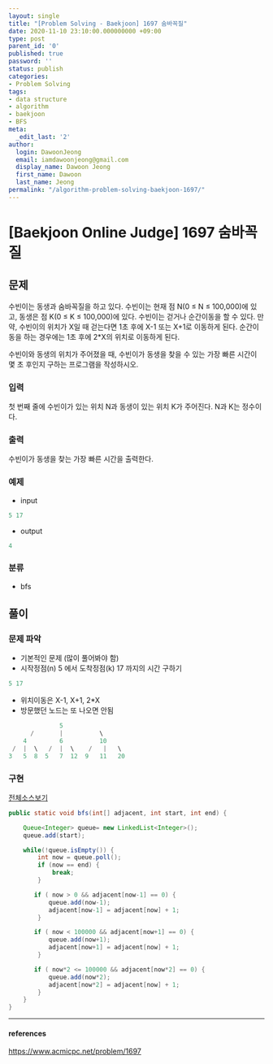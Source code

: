 ```yaml
---
layout: single
title: "[Problem Solving - Baekjoon] 1697 숨바꼭질"
date: 2020-11-10 23:10:00.000000000 +09:00
type: post
parent_id: '0'
published: true
password: ''
status: publish
categories:
- Problem Solving
tags:
- data structure
- algorithm
- baekjoon
- BFS
meta:
  _edit_last: '2'
author:
  login: DawoonJeong
  email: iamdawoonjeong@gmail.com
  display_name: Dawoon Jeong
  first_name: Dawoon
  last_name: Jeong
permalink: "/algorithm-problem-solving-baekjoon-1697/"
---
```

# [Baekjoon Online Judge] 1697 숨바꼭질

## 문제
수빈이는 동생과 숨바꼭질을 하고 있다. 수빈이는 현재 점 N(0 ≤ N ≤ 100,000)에 있고, 동생은 점 K(0 ≤ K ≤ 100,000)에 있다. 수빈이는 걷거나 순간이동을 할 수 있다. 만약, 수빈이의 위치가 X일 때 걷는다면 1초 후에 X-1 또는 X+1로 이동하게 된다. 순간이동을 하는 경우에는 1초 후에 2*X의 위치로 이동하게 된다.

수빈이와 동생의 위치가 주어졌을 때, 수빈이가 동생을 찾을 수 있는 가장 빠른 시간이 몇 초 후인지 구하는 프로그램을 작성하시오.

### 입력
첫 번째 줄에 수빈이가 있는 위치 N과 동생이 있는 위치 K가 주어진다. N과 K는 정수이다.

### 출력
수빈이가 동생을 찾는 가장 빠른 시간을 출력한다.

### 예제

- input

```java
5 17
```

- output

```java
4
```

### 분류
- bfs

## 풀이

### 문제 파악

- 기본적인 문제 (많이 풀어봐야 함)
- 시작정점(n) 5 에서 도착정점(k) 17 까지의 시간 구하기

```java
5 17
```

- 위치이동은 X-1, X+1, 2*X
- 방문했던 노드는 또 나오면 안됨

```java
              5
      /       |          \
    4         6          10
 /  |  \   /  |  \    /   |   \
3   5  8  5   7  12  9   11   20
 ```


### 구현

[전체소스보기](https://github.com/devvoon/java-datastructure-algorithm/blob/master/java-algorithm-problem-solving/src/baekjoon/problem1697/Main.java)

```java
public static void bfs(int[] adjacent, int start, int end) {

    Queue<Integer> queue= new LinkedList<Integer>();
    queue.add(start);

    while(!queue.isEmpty()) {
        int now = queue.poll();
        if (now == end) {
            break;
        }

       if ( now > 0 && adjacent[now-1] == 0) {
           queue.add(now-1);
           adjacent[now-1] = adjacent[now] + 1;
        }

       if ( now < 100000 && adjacent[now+1] == 0) {
           queue.add(now+1);
           adjacent[now+1] = adjacent[now] + 1;
        }

       if ( now*2 <= 100000 && adjacent[now*2] == 0) {
           queue.add(now*2);
           adjacent[now*2] = adjacent[now] + 1;
        }
    }
}
```

---
#### references
<https://www.acmicpc.net/problem/1697>
